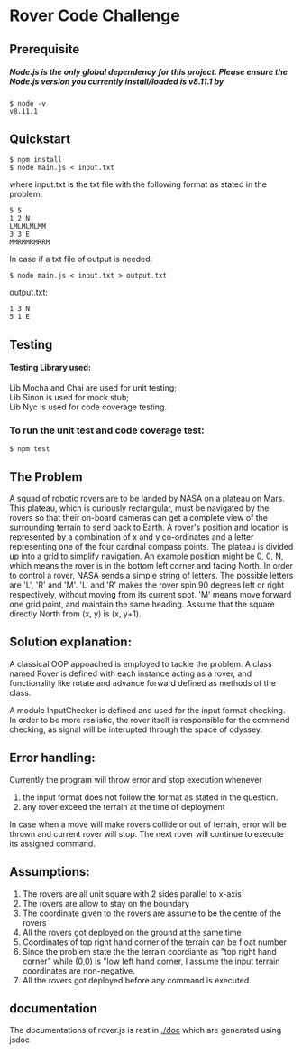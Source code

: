 # Rover Code Challenge
## Prerequisite
##### Node.js is the only global dependency for this project. Please ensure the Node.js version you currently install/loaded is v8.11.1 by

    $ node -v
    v8.11.1

## Quickstart

    $ npm install
    $ node main.js < input.txt

where input.txt is the txt file with the following format as stated in the problem:
    
    5 5
    1 2 N
    LMLMLMLMM
    3 3 E
    MMRMMRMRRM

In case if a txt file of output is needed:

    $ node main.js < input.txt > output.txt

output.txt:

    1 3 N
    5 1 E

## Testing
#### Testing Library used:
Lib Mocha and Chai are used for unit testing; \
Lib Sinon is used for mock stub; \
Lib Nyc is used for code coverage testing.
### To run the unit test and code coverage test:

    $ npm test

## The Problem

A squad of robotic rovers are to be landed by NASA on a plateau on Mars.
This plateau, which is curiously rectangular, must be navigated by the
rovers so that their on-board cameras can get a complete view of the
surrounding terrain to send back to Earth.
A rover's position and location is represented by a combination of x and y
co-ordinates and a letter representing one of the four cardinal compass
points. The plateau is divided up into a grid to simplify navigation. An
example position might be 0, 0, N, which means the rover is in the bottom
left corner and facing North.
 In order to control a rover, NASA sends a simple string of letters. The
 possible letters are 'L', 'R' and 'M'. 'L' and 'R' makes the rover spin 90
 degrees left or right respectively, without moving from its current spot.
 'M' means move forward one grid point, and maintain the same heading.
Assume that the square directly North from (x, y) is (x, y+1).

## Solution explanation:
A classical OOP appoached is employed to tackle the problem. A class named Rover is defined with each instance acting as a rover, and functionality like rotate and advance forward defined as methods of the class.

A module InputChecker is defined and used for the input format checking. 
In order to be more realistic, the rover itself is responsible for the command checking, as signal will be interupted through the space of odyssey.

## Error handling:
Currently the program will throw error and stop execution whenever 
1. the input format does not follow the format as stated in the question.
2. any rover exceed the terrain at the time of deployment

In case when a move will make rovers collide or out of terrain, error will be thrown and current rover will stop. The next rover will continue to execute its assigned command.

## Assumptions:
1. The rovers are all unit square with 2 sides parallel to x-axis
2. The rovers are allow to stay on the boundary
3. The coordinate given to the rovers are assume to be the centre of the rovers
4. All the rovers got deployed on the ground at the same time
5. Coordinates of top right hand corner of the terrain can be float number
6. Since the problem state the the terrain coordiante as "top right hand corner" while (0,0) is "low left hand corner, I assume the input terrain coordinates are non-negative.
7. All the rovers got deployed before any command is executed.

## documentation
The documentations of rover.js is rest in [./doc](./doc/Rover.html) which are generated using jsdoc
